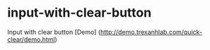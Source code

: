 input-with-clear-button
=======================

Input with clear button
[Demo] (http://demo.trexanhlab.com/quick-clear/demo.html)